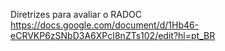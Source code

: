 Diretrizes para avaliar o RADOC
https://docs.google.com/document/d/1Hb46-eCRVKP6zSNbD3A6XPcI8nZTs102/edit?hl=pt_BR

